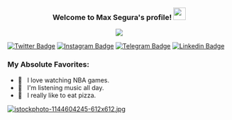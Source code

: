 <h3 align="center">
  Welcome to Max Segura's profile!
  <img src="https://media.giphy.com/media/hvRJCLFzcasrR4ia7z/giphy.gif" width="28">
</h3>

<!-- Typing SVG by DenverCoder1 - https://github.com/DenverCoder1/readme-typing-svg -->
<p align="center">
  <a href="https://github.com/DenverCoder1/readme-typing-svg"><img src="https://readme-typing-svg.herokuapp.com/?lines=ASIX/DAM%20Student%20;Institut%20de%20l'Ebre,%20Tortosa;20%20years%20old&font=Fira%20Code&center=true&width=440&height=45&color=f75c7e&vCenter=true&size=22"></a>
</p>

[![Twitter Badge](https://img.shields.io/badge/-Twitter-00acee?style=flat-square&logo=Twitter&logoColor=white)](https://twitter.com/)
[![Instagram Badge](https://img.shields.io/badge/-Instagram-e4405f?style=flat-square&logo=Instagram&logoColor=white)](https://instagram.com/)
[![Telegram Badge](https://img.shields.io/badge/-Telegram-0088cc?style=flat-square&logo=Telegram&logoColor=white)](https://t.me/)
[![Linkedin Badge](https://img.shields.io/badge/-LinkedIn-0e76a8?style=flat-square&logo=Linkedin&logoColor=white)](https://linkedin.com/)
  
  
  
### My Absolute Favorites:

- 🏀 &nbsp; I love watching NBA games.
- 🔁 &nbsp; I'm listening music all day.
- 🍕 &nbsp; I really like to eat pizza.

 
[![istockphoto-1144604245-612x612.jpg](https://i.postimg.cc/x8zDhtWx/istockphoto-1144604245-612x612.jpg)](https://postimg.cc/9wCnqtXZ)



    
